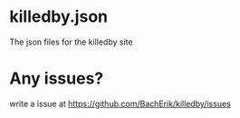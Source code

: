 # killedby.json
The json files for the killedby site
# Any issues?
write a issue at https://github.com/BachErik/killedby/issues
